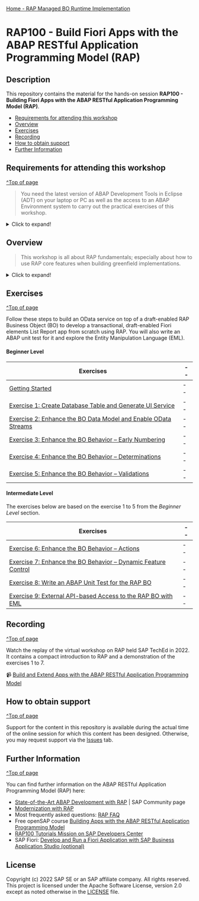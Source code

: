 [Home - RAP Managed BO Runtime Implementation](../README.md)  
<!-- [**Back to AD162@SAP TechEd in 2022**](https://github.com/SAP-samples/teched2022-AD162/blob/main/README.md)  
[**Back to DT281@SAP TechEd in 2022**](https://github.com/SAP-samples/teched2022-DT281/blob/main/README.md)  -->

# RAP100 - Build Fiori Apps with the ABAP RESTful Application Programming Model (RAP)

## Description

This repository contains the material for the hands-on session **RAP100 - Building Fiori Apps with the ABAP RESTful Application Programming Model (RAP)**.

- [Requirements for attending this workshop](#requirements-for-attending-this-workshop)
- [Overview](#overview)
- [Exercises](#exercises)
- [Recording](#recording)
- [How to obtain support](#how-to-obtain-support) 
- [Further Information](#further-information)


## Requirements for attending this workshop 
[^Top of page](#)

> You need the latest version of ABAP Development Tools in Eclipse (ADT) on your laptop or PC as well as the access to an ABAP Environment system to carry out the practical exercises of this workshop.

<details>
  <summary>Click to expand!</summary>

You **MUST** have installed the latest version of Eclipse and the latest version of the ABAP Development Tools (ADT) plugin in it.   
 
Please check the following two short documents how to do this if you have not already done it:  
 - [Install the newest Eclipse platform and the newest ABAP Development Tools (ADT) plugin](https://github.com/SAP-samples/abap-platform-rap-workshops/blob/main/requirements_rap_workshops.md#3-install-the-abap-development-tools-adt)  
 - [Adapt the Web Browser settings in your ADT installation](https://github.com/SAP-samples/abap-platform-rap-workshops/blob/main/requirements_rap_workshops.md#4-adapt-the-web-browser-settings-in-your-adt-installation)  
 
You also need a user on an SAP BTP ABAP environment or SAP S/4HANA 2022 system, e.g. SAP BTP ABAP Environment Trial.   
Please check the following tutorial if you do not have a working account yet:  
 - [Create an SAP BTP ABAP Environment Trial User](https://developers.sap.com/tutorials/abap-environment-trial-onboarding.html)

> ⚠**Please note**⚠:    
> Participants of SAP events (e.g. **ABAP Developer Day**) will carry out the various exercises on a dedicated SAP BTP ABAP Environment system set up by SAP for the specific event.    

<!--
The requirements to follow the exercises in this repository are:
1. [Install the latest Eclipse platform and the latest ABAP Development Tools (ADT) plugin](https://developers.sap.com/tutorials/abap-install-adt.html)
2. [Create an user on the SAP BTP ABAP Environment Trial](https://developers.sap.com/tutorials/abap-environment-trial-onboarding.html)
--
1. [Install the latest Eclipse platform](https://www.eclipse.org/downloads/packages/installer)	
2. [Install the latest ABAP Development Tools (ADT) plugin](https://tools.hana.ondemand.com/#abap) 
3. [Create an user on the SAP BTP ABAP Environment Trial](https://developers.sap.com/tutorials/abap-environment-trial-onboarding.html)
-->
  
</details>

## Overview

> This workshop is all about RAP fundamentals; especially about how to use RAP core features when building greenfield implementations.

<details>
  <summary>Click to expand!</summary>
  
In this hands-on session we will guide you through the development of the OData service of a SAP Fiori elements based _Travel Processing App_ with RAP, using the _managed_ business object (BO) runtime implementation with semantic key and internal unmanaged early numbering. We will give you more details on the scenario in the different exercises.

The resulting app will look like this:

![Travel App](images/travelapp01.png)

The OData service you are going to implement is based on the _ABAP Flight Reference Scenario_. To set the business context, the scenario is the following: The department responsible for managing worldwide Travels for multiple Agencies is requesting you to build a new Fiori app with draft capabilities for processing (i.e. creating, updating and deleting) Travels.

Below is the simplified data model underlying the app.

![Travel App](images/datamodel01.png)


> **Please note**:   
> The purpose of the different exercises is to show you how to implement the different RAP core features - and less on having the perfect business scenario.
> To remove a certain complexity in the implementation, we will use a very simplified data model with only one BO node, the _Travel_ entity.   
> For implementation examples with more than one BO node, you can have a look at:
> - Workshop **[DEV260](../readme.md)**
> - RAP Development Guide on the SAP Help Portal: **[Develop Applications](https://help.sap.com/viewer/923180ddb98240829d935862025004d6/Cloud/en-US/4cff5dff7f2642cab54e993c840a163e.html)**

</details>

<!--
## About the ABAP RESTful Application Programming Model (RAP)
[^Top of page](#)

> The ABAP RESTful Application Programming Model (RAP) is a set of concepts, tools, languages, and powerful frameworks provided on the ABAP platform. It supports the efficient development of innovative and cloud-ready enterprise applications, as well as the extension of SAP standard applications in an upgrade-stable way in the cloud and on-premise.

<details>
<summary>Click to expand!</summary>

RAP is an enabler for improving the user experience and innovating business processes in ABAP-based SAP solutions by leveraging SAP Fiori, SAP HANA, and the cloud. 
It is a long-term strategic solution for ABAP development on SAP’s flagship product SAP S/4HANA, in the cloud and on-premise (as of release 1909), as well as on the SAP BTP ABAP Environment.


The illustration below shows the high-level end-to-end development stack when working with RAP.  

![RAP Big Picture](images/rap_bigpicture.png)

> **Read more**: [Modern ABAP Development with the ABAP RESTful Application Programming Model (RAP)](https://community.sap.com/topics/abap/rap)

</details>

-->
    
## Exercises
[^Top of page](#)

Follow these steps to build an OData service on top of a draft-enabled RAP Business Object (BO) to develop a transactional, draft-enabled Fiori elements List Report app from scratch using RAP. You will also write an ABAP unit test for it and explore the Entity Manipulation Language (EML).

#### Beginner Level

| Exercises | -- |
| ------------- |  -- |
| [Getting Started](exercises/ex0/readme.md) | -- |
| [Exercise 1: Create Database Table and Generate UI Service](exercises/ex1/readme.md) | -- |
| [Exercise 2: Enhance the BO Data Model and Enable OData Streams](exercises/ex2/readme.md) | -- |
| [Exercise 3: Enhance the BO Behavior – Early Numbering](exercises/ex3/readme.md) | -- |
| [Exercise 4: Enhance the BO Behavior – Determinations](exercises/ex4/readme.md) | -- |
| [Exercise 5: Enhance the BO Behavior – Validations](exercises/ex5/readme.md) | -- |

#### Intermediate Level
The exercises below are based on the exercise 1 to 5 from the _Beginner Level_ section.

| Exercises | -- |
| ------------- |  -- |
| [Exercise 6: Enhance the BO Behavior – Actions](exercises/ex6/readme.md) | -- |
| [Exercise 7: Enhance the BO Behavior – Dynamic Feature Control](exercises/ex7/readme.md) | -- |
| [Exercise 8: Write an ABAP Unit Test for the RAP BO](exercises/ex8/readme.md) | -- |
| [Exercise 9: External API-based Access to the RAP BO with EML](exercises/ex9/readme.md) | -- |
   
## Recording
[^Top of page](#)

Watch the replay of the virtual workshop on RAP held SAP TechEd in 2022. It contains a compact introduction to RAP and a demonstration of the exercises 1 to 7.

📹 <a href="http://www.youtube.com/watch?feature=player_embedded&v=BNoUYkizM30" target="_blank">Build and Extend Apps with the ABAP RESTful Application Programming Model</a> 

## How to obtain support
[^Top of page](#)

Support for the content in this repository is available during the actual time of the online session for which this content has been designed. Otherwise, you may request support via the [Issues](../../../../issues) tab.

## Further Information
[^Top of page](#)

You can find further information on the ABAP RESTful Application Programming Model (RAP) here:
 - [State-of-the-Art ABAP Development with RAP](https://community.sap.com/topics/abap/rap) | SAP Community page   
 - [Modernization with RAP](https://blogs.sap.com/2021/10/18/modernization-with-rap/)
 - Most frequently asked questions: [RAP FAQ](https://blogs.sap.com/2020/10/16/abap-restful-application-programming-model-faq/) 
 - Free openSAP course [Building Apps with the ABAP RESTful Application Programming Model](https://community.sap.com/topics/btp-abap-environment/rap-opensap) 
 - [RAP100 Tutorials Mission on SAP Developers Center](https://developers.sap.com/group.abap-env-restful-managed.html)
 - SAP Fiori: [Develop and Run a Fiori Application with SAP Business Application Studio (optional)](https://developers.sap.com/tutorials/abap-environment-deploy-cf-production.html) 

## License
Copyright (c) 2022 SAP SE or an SAP affiliate company. All rights reserved. This project is licensed under the Apache Software License, version 2.0 except as noted otherwise in the [LICENSE](LICENSES/Apache-2.0.txt) file.
